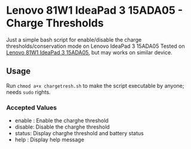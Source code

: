 # Lenovo 81W1 IdeaPad 3 15ADA05 - Charge Thresholds
Just a simple bash script for enable/disable the charge thresholds/conservation mode on Lenovo IdeaPad 3 15ADA05
Tested on [Lenovo 81W1 IdeaPad 3 15ADA05](https://psref.lenovo.com/Detail/IdeaPad/IdeaPad_3_15ADA05?M=81W1008EIX), but may works on similar device.
## Usage
Run `chmod a+x chargetresh.sh` to make the script executable by anyone; needs `sudo` rights.
### Accepted Values
- enable : Enable the charghe threshold
- disable: Disable the charghe threshold
- status:  Display charghe threshold  and battery status
- help   : Display help message
